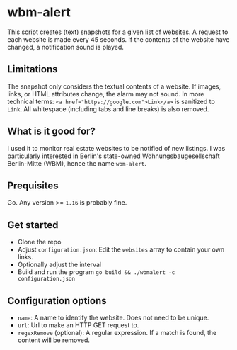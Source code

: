 # wbm-alert
This script creates (text) snapshots for a given list of websites. A request to each website is made every 45 seconds. If the contents of the website have changed, a notification sound is played.

## Limitations
The snapshot only considers the textual contents of a website. If images, links, or HTML attributes change, the alarm may not sound. In more technical terms: `<a href="https://google.com">Link</a>` is sanitized to `Link`. All whitespace (including tabs and line breaks) is also removed.

## What is it good for?
I used it to monitor real estate websites to be notified of new listings. I was particularly interested in Berlin's state-owned Wohnungsbaugesellschaft Berlin-Mitte (WBM), hence the name `wbm-alert`.

## Prequisites
Go. Any version >= `1.16` is probably fine.

## Get started
- Clone the repo
- Adjust `configuration.json`: Edit the `websites` array to contain your own links.
- Optionally adjust the interval
- Build and run the program `go build && ./wbmalert -c configuration.json`

## Configuration options
- `name`: A name to identify the website. Does not need to be unique.
- `url`: Url to make an HTTP GET request to.
- `regexRemove` (optional): A regular expression. If a match is found, the content will be removed.